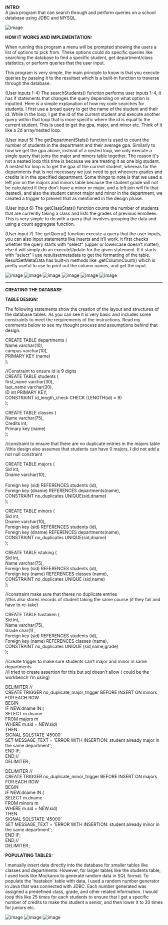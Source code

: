 
**INTRO:** <br>
A java program that can search through and perform queries on a school database using JDBC and MYSQL.

![image](https://github.com/jnguyen02/SchoolJDBC/assets/111792553/51fb1447-cf17-446c-a2fa-21dbaadc0c1d)


**HOW IT WORKS AND IMPLEMENTATION:**

When running this program a menu will be prompted showing the users a list of options to pick from. These options could do specific queries like searching the database to find a specific student, get department/class statistics, or perform queries that the user input. 

This program is very simple, the main principle to know is that you execute queries by passing it to the resultset which is a built-in function to traverse through the database.
 
(User inputs 1-4)
The searchStudents() function performs user inputs 1-4, it has if statements that changes the query depending on what option is inputted. Here is a simple explanation of how my code searches for students. I first use a broad query to get the name of the student and their id. While in the loop, I get the id of the current student and execute another query within that loop that is more specific where the id is equal to the current student. This is used to get the gpa, major, and minor etc. Think of it like a 2d array/nested loop. 

(User input 5)
The getDepartmentStats() function is used to count the number of students in the department and their average gpa. Similarly to how we get the gpa above, instead of a nested loop, we only execute a single query that joins the major and minors table together. The reason it's not a nested loop this time is because we are treating it as one big student. A nested for loop is to get the gpa of the current student, whereas for the departments that is not necessary we just need to get whoevers grades and credits is in the specified department. Some things to note is that we used a left join on the majors and minors table because the student grade will not be calculated if they don’t have a minor or major, and a left join will fix that (tested), and also the student cannot major and minor in the department, we created a trigger to prevent that as mentioned in the design phase.

(User input 6)
The getClassStats() function counts the number of students that are currently taking a class and lists the grades of previous enrollees. This is very simple to do with a query that involves grouping the data and using a count aggregate function. 

(User input 7)
The getQuery() function execute a query that the user inputs, you can also input statements like inserts and it’ll work. It first checks whether the query starts with “select” (upper or lowercase doesn’t matter), else it will simply do an executeUpdate for the given statement. If it starts with “select”  I use resultsetmetadata to get the formatting of the table. ResultSetMetaData has built-in methods like .getColumnCount() which is pretty useful to use to print out the column names, and get the input.

![image](https://github.com/jnguyen02/SchoolJDBC/assets/111792553/fcd7922d-64c2-4863-aa3e-6b5715c9c792)
![image](https://github.com/jnguyen02/SchoolJDBC/assets/111792553/c9c21d53-96b8-4be0-a275-aa3e8526f7c2)
![image](https://github.com/jnguyen02/SchoolJDBC/assets/111792553/d8704468-0ef6-49c9-8337-0553761902bd)
![image](https://github.com/jnguyen02/SchoolJDBC/assets/111792553/94013280-92d2-434c-b7a1-6ddcc269ceae)
![image](https://github.com/jnguyen02/SchoolJDBC/assets/111792553/4c138abd-1717-4c60-aa62-5241bbdb45d3)
![image](https://github.com/jnguyen02/SchoolJDBC/assets/111792553/9d671269-b065-498c-844b-95ec685ad09c)

<hr>

**CREATING THE DATABASE**

**TABLE DESIGN:**

The following statements show the creation of the layout and structures of the database tables. As you can see it is very basic and includes some constraints to meet the requirements of the instructions. Read my comments below to see my thought process and assumptions behind that design.

CREATE TABLE departments ( <br>
	Name varchar(10), <br>
	campus varchar(10), <br>
	PRIMARY KEY (name) <br>
);
	
//Constraint to ensure id is 9 digits <br>
CREATE TABLE students ( <br>
	first_name varchar(30), <br>
	last_name varchar(30), <br>
	ID int PRIMARY KEY, <br>
CONSTRAINT id_length_check CHECK (LENGTH(id) = 9) <br>
);

CREATE TABLE classes ( <br>
	Name varchar(75), <br>
	Credits int, <br>
	Primary key (name) <br>
);


//constraint to ensure that there are no duplicate entries in the majors table <br>
//this design also assumes that students can have 0 majors, I did not add a not null constraint<br>

CREATE TABLE majors ( <br>
	Sid int, <br>
	Dname varchar(10), <br><br>
	Foreign key (sid) REFERENCES students (id),<br>
	Foreign key (dname) REFERENCES departments(name),<br>
	CONSTRAINT no_duplicates UNIQUE(sid,dname)	<br>
);

CREATE TABLE minors (<br>
	Sid int, <br>
	Dname varchar(10), <br>
	Foreign key (sid) REFERENCES students (id),<br>
	Foreign key (dname) REFERENCES departments(name),<br>
CONSTRAINT no_duplicates UNIQUE(sid,dname)	<br>
);

CREATE TABLE istaking ( <br>
	Sid int,<br>
	Name varchar(75),<br>
	Foreign key (sid) REFERENCES students (id),<br>
	Foreign key (name) REFERENCES classes (name),<br>
	CONSTRAINT no_duplicates UNIQUE (sid,name)<br>
);
		
//constraint make sure that theres no duplicate entries <br>
//this also stores records of student taking the same course (if they fail and have to re-take) <br>

CREATE TABLE hastaken ( <br>
	Sid int,<br>
	Name varchar(75),<br>
	Grade char(1) ,<br>
	Foreign key (sid) REFERENCES students (id),<br>
	Foreign key (name) REFERENCES classes (name),<br>
	CONSTRAINT no_duplicates UNIQUE (sid,name,grade)<br>
);

//create trigger to make sure students can’t major and minor in same departments <br>
//I tried to create assertion for this but sql doesn’t allow ( could be the workbench I’m using) <br>

DELIMITER // <br>
CREATE TRIGGER no_duplicate_major_trigger BEFORE INSERT ON minors<br>
FOR EACH ROW<br>
BEGIN<br>
    IF NEW.dname IN (<br>
   	 SELECT m.dname<br>
   	 FROM majors m<br>
   	 WHERE m.sid = NEW.sid)<br>
    THEN<br>
   	 SIGNAL SQLSTATE '45000'<br>
   		 SET MESSAGE_TEXT = 'ERROR WITH INSERTION: student already major in the same department';<br>
    END IF;<br>
END;//<br>
DELIMITER ;<br>

DELIMITER //<br>
CREATE TRIGGER no_duplicate_minor_trigger BEFORE INSERT ON majors<br>
FOR EACH ROW<br>
BEGIN<br>
    IF NEW.dname IN (<br>
   	 SELECT m.dname<br>
   	 FROM minors m<br>
   	 WHERE m.sid = NEW.sid)<br>
    THEN<br>
   	 SIGNAL SQLSTATE '45000'<br>
   		 SET MESSAGE_TEXT = 'ERROR WITH INSERTION: student already minor in the same department';<br>
    END IF;<br>
END;//<br>
DELIMITER ;<br>


**POPULATING TABLES:** 

I manually insert data directly into the database for smaller tables like classes and departments. However, for larger tables like the students table, I used tools like Mockaroo to generate random data in SQL format. To populate the 'hastaken' table with data, I used a random number generator in Java that was connected with JDBC. Each number generated was assigned a predefined class, grade, and other related information. I would loop this like 25 times for each students to ensure that I get a specific number of credits to make the student a senior, and then lower it to 20 times for juniors etc.

![image](https://github.com/jnguyen02/SchoolJDBC/assets/111792553/f414c947-a8ab-4d0d-8c80-f8fe0468c7a7)
![image](https://github.com/jnguyen02/SchoolJDBC/assets/111792553/5b146cb0-2a38-48a2-ba96-ea086cbc76f1)
![image](https://github.com/jnguyen02/SchoolJDBC/assets/111792553/86b3c4e9-3879-457e-a364-bee1c047c6ae)

